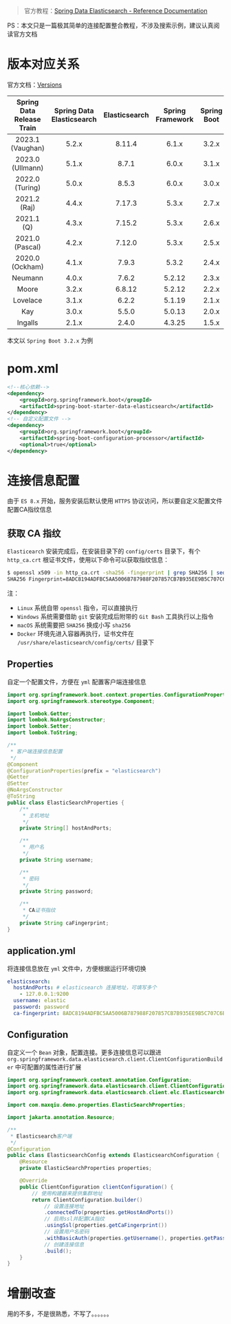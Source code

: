 > 官方教程：[Spring Data Elasticsearch - Reference Documentation](https://docs.spring.io/spring-data/elasticsearch/docs/5.1.6/reference/html/)

PS：本文只是一篇极其简单的连接配置整合教程，不涉及搜索示例，建议认真阅读官方文档

# 版本对应关系

官方文档：[Versions](https://docs.spring.io/spring-data/elasticsearch/reference/elasticsearch/versions.html)

| Spring Data Release Train | Spring Data Elasticsearch | Elasticsearch | Spring Framework | Spring Boot |
| :-----------------------: | :-----------------------: | :-----------: | :--------------: | :---------: |
|     2023.1 (Vaughan)      |           5.2.x           |    8.11.4     |      6.1.x       |    3.2.x    |
|     2023.0 (Ullmann)      |           5.1.x           |     8.7.1     |      6.0.x       |    3.1.x    |
|      2022.0 (Turing)      |           5.0.x           |     8.5.3     |      6.0.x       |    3.0.x    |
|       2021.2 (Raj)        |           4.4.x           |    7.17.3     |      5.3.x       |    2.7.x    |
|        2021.1 (Q)         |           4.3.x           |    7.15.2     |      5.3.x       |    2.6.x    |
|      2021.0 (Pascal)      |           4.2.x           |    7.12.0     |      5.3.x       |    2.5.x    |
|      2020.0 (Ockham)      |           4.1.x           |     7.9.3     |      5.3.2       |    2.4.x    |
|          Neumann          |           4.0.x           |     7.6.2     |      5.2.12      |    2.3.x    |
|           Moore           |           3.2.x           |    6.8.12     |      5.2.12      |    2.2.x    |
|         Lovelace          |           3.1.x           |     6.2.2     |      5.1.19      |    2.1.x    |
|            Kay            |           3.0.x           |     5.5.0     |      5.0.13      |    2.0.x    |
|          Ingalls          |           2.1.x           |     2.4.0     |      4.3.25      |    1.5.x    |

本文以 `Spring Boot 3.2.x` 为例

# pom.xml

```xml
<!--核心依赖-->
<dependency>
    <groupId>org.springframework.boot</groupId>
    <artifactId>spring-boot-starter-data-elasticsearch</artifactId>
</dependency>
<!-- 自定义配置文件 -->
<dependency>
    <groupId>org.springframework.boot</groupId>
    <artifactId>spring-boot-configuration-processor</artifactId>
    <optional>true</optional>
</dependency>
```

# 连接信息配置

由于 `ES 8.x` 开始，服务安装后默认使用 `HTTPS` 协议访问，所以要自定义配置文件配置CA指纹信息

## 获取 CA 指纹

`Elasticearch` 安装完成后，在安装目录下的 `config/certs` 目录下，有个 `http_ca.crt` 根证书文件，使用以下命令可以获取指纹信息：

```bash
$ openssl x509 -in http_ca.crt -sha256 -fingerprint | grep SHA256 | sed 's/://g'
SHA256 Fingerprint=8ADC8194ADFBC5AA5006B787988F207857CB7B935EE9B5C707C6BAB84759A99C
```

注：

- `Linux` 系统自带 `openssl` 指令，可以直接执行
- `Windows` 系统需要借助 `git` 安装完成后附带的 `Git Bash` 工具执行以上指令
- `macOS` 系统需要把 `SHA256` 换成小写 `sha256`
- `Docker` 环境先进入容器再执行，证书文件在 `/usr/share/elasticsearch/config/certs/` 目录下

## Properties

自定一个配置文件，方便在 `yml` 配置客户端连接信息

```java
import org.springframework.boot.context.properties.ConfigurationProperties;
import org.springframework.stereotype.Component;

import lombok.Getter;
import lombok.NoArgsConstructor;
import lombok.Setter;
import lombok.ToString;

/**
 * 客户端连接信息配置
 */
@Component
@ConfigurationProperties(prefix = "elasticsearch")
@Getter
@Setter
@NoArgsConstructor
@ToString
public class ElasticSearchProperties {
    /**
     * 主机地址
     */
    private String[] hostAndPorts;

    /**
     * 用户名
     */
    private String username;

    /**
     * 密码
     */
    private String password;

    /**
     * CA证书指纹
     */
    private String caFingerprint;
}

```

## application.yml

将连接信息放在 `yml` 文件中，方便根据运行环境切换

```yml
elasticsearch:
  hostAndPorts: # elasticsearch 连接地址，可填写多个
    - 127.0.0.1:9200
  username: elastic
  password: password
  ca-fingerprint: 8ADC8194ADFBC5AA5006B787988F207857CB7B935EE9B5C707C6BAB84759A99C
```

## Configuration

自定义一个 `Bean` 对象，配置连接。更多连接信息可以跟进 `org.springframework.data.elasticsearch.client.ClientConfigurationBuilder` 中可配置的属性进行扩展

```java
import org.springframework.context.annotation.Configuration;
import org.springframework.data.elasticsearch.client.ClientConfiguration;
import org.springframework.data.elasticsearch.client.elc.ElasticsearchConfiguration;

import com.maxqiu.demo.properties.ElasticSearchProperties;

import jakarta.annotation.Resource;

/**
 * Elasticsearch客户端
 */
@Configuration
public class ElasticsearchConfig extends ElasticsearchConfiguration {
    @Resource
    private ElasticSearchProperties properties;

    @Override
    public ClientConfiguration clientConfiguration() {
        // 使用构建器来提供集群地址
        return ClientConfiguration.builder()
            // 设置连接地址
            .connectedTo(properties.getHostAndPorts())
            // 启用ssl并配置CA指纹
            .usingSsl(properties.getCaFingerprint())
            // 设置用户名密码
            .withBasicAuth(properties.getUsername(), properties.getPassword())
            // 创建连接信息
            .build();
    }
}
```

# 增删改查

用的不多，不是很熟悉，不写了。。。。。。